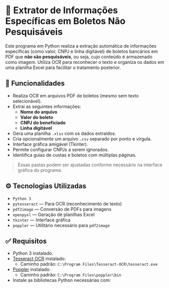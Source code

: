 # 🧾 Extrator de Informações Específicas em Boletos Não Pesquisáveis

Este programa em Python realiza a extração automática de informações específicas (como valor, CNPJ e linha digitável) de boletos bancários em PDF que **não são pesquisáveis**, ou seja, cujo conteúdo é armazenado como imagem. Utiliza OCR para reconhecer o texto e organiza os dados em uma planilha Excel para facilitar o tratamento posterior.

## 📌 Funcionalidades

- Realiza OCR em arquivos PDF de boletos (mesmo sem texto selecionável).
- Extrai as seguintes informações:
  - **Nome do arquivo**
  - **Valor do boleto**
  - **CNPJ do beneficiado**
  - **Linha digitável**
- Gera uma planilha `.xlsx` com os dados extraídos.
- Cria opcionalmente um arquivo `.csv` separado por ponto e vírgula.
- Interface gráfica amigável (Tkinter).
- Permite configurar CNPJs a serem ignorados.
- Identifica guias de custas e boletos com múltiplas páginas.

> Essas pastas podem ser ajustadas conforme necessário na interface gráfica do programa.

## ⚙️ Tecnologias Utilizadas

- `Python 3`
- `pytesseract` — Para OCR (reconhecimento de texto)
- `pdf2image` — Conversão de PDFs para imagens
- `openpyxl` — Geração de planilhas Excel
- `tkinter` — Interface gráfica
- `poppler` — Utilitário necessário para `pdf2image`

## ✅ Requisitos

- Python 3 instalado.
- [Tesseract OCR](https://github.com/tesseract-ocr/tesseract) instalado:
  - Caminho padrão: `C:\Program Files\Tesseract-OCR\tesseract.exe`
- [Poppler](http://blog.alivate.com.au/poppler-windows/) instalado:
  - Caminho padrão: `C:\Program Files\poppler\bin`
- Instale as bibliotecas Python necessárias com:
